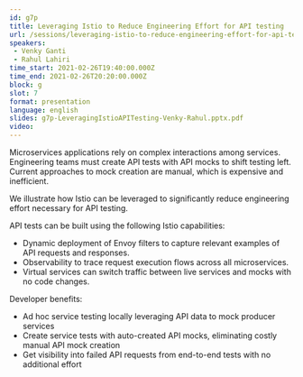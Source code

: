 ```yaml
---
id: g7p
title: Leveraging Istio to Reduce Engineering Effort for API testing
url: /sessions/leveraging-istio-to-reduce-engineering-effort-for-api-testing
speakers:
 - Venky Ganti
 - Rahul Lahiri
time_start: 2021-02-26T19:40:00.000Z
time_end: 2021-02-26T20:20:00.000Z
block: g
slot: 7
format: presentation
language: english
slides: g7p-LeveragingIstioAPITesting-Venky-Rahul.pptx.pdf
video:
---
```


Microservices applications rely on complex interactions among services. Engineering teams must create API tests with API mocks to shift testing left. Current approaches to mock creation are manual, which is expensive and inefficient. 

We illustrate how Istio can be leveraged to significantly reduce engineering effort necessary for API testing.  

API tests can be built using the following Istio capabilities: 
- Dynamic deployment of Envoy filters to capture relevant examples of API requests and responses.  
- Observability to trace request execution flows across all microservices.  
- Virtual services can switch traffic between live services and mocks with no code changes. 

Developer benefits: 
- Ad hoc service testing locally leveraging API data to mock producer services
- Create service tests with auto-created API mocks, eliminating costly manual API mock creation
- Get visibility into failed API requests from end-to-end tests with no additional effort
